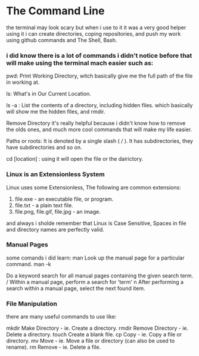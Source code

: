 # The Command Line

the terminal may look scary but when i use to it it was a very good helper using it i can create directories, coping repositories, and push my work using github commands and The Shell, Bash.


### i did know there is a lot of commands i didn't notice before that will make using the terminal mach easier such as: 
pwd: Print Working Directory, witch basically give me the full path of the file in working at.

ls: What's in Our Current Location.

 ls -a : List the contents of a directory, including hidden files.  which basically will show me the hidden files,
 and rmdir.
 
 Remove Directory  it's really helpful because i didn't know how to remove the olds ones,
and much more cool commands that will make my life easier.

Paths or roots: It is denoted by a single slash ( / ). It has subdirectories, they have subdirectories and so on.

cd [location] : using it will open the file or the dairictory.

### Linux is an Extensionless System
Linux uses some Extensionless, The following are common extensions:
1. file.exe - an executable file, or program.
2. file.txt - a plain text file.
3. file.png, file.gif, file.jpg - an image.

and always i sholde remember that Linux is Case Sensitive, Spaces in file and directory names are perfectly valid.

### Manual Pages
some comands i did learn:
man <command>
Look up the manual page for a particular command.
man -k <search term>
Do a keyword search for all manual pages containing the given search term.
/<term>
Within a manual page, perform a search for 'term'
n
After performing a search within a manual page, select the next found item.

### File Manipulation
there are many useful commands to use like:

mkdir
Make Directory - ie. Create a directory.
rmdir
Remove Directory - ie. Delete a directory.
touch
Create a blank file.
cp
Copy - ie. Copy a file or directory.
mv
Move - ie. Move a file or directory (can also be used to rename).
rm
Remove - ie. Delete a file.




